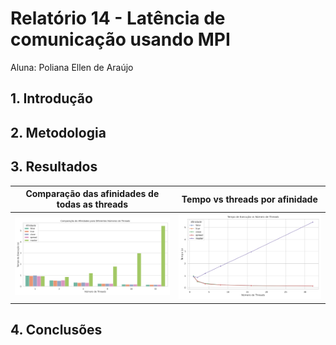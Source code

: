 # Relatório 14 - Latência de comunicação usando MPI
Aluna: Poliana Ellen de Araújo

## 1. Introdução


## 2. Metodologia



## 3. Resultados



|Comparação das afinidades de todas as threads|Tempo vs threads por afinidade|
|-----|-----|
|![Comparação das afinidades de todas as threads](https://github.com/polianaraujo/parallelp/blob/main/tarefa13/graf_afinidade/comparacao_afinidades_todas_threads.png)|![Tempo vs threads por afinidade](https://github.com/polianaraujo/parallelp/blob/main/tarefa13/graf_afinidade/tempo_vs_threads_por_afinidade.png)|



## 4. Conclusões

